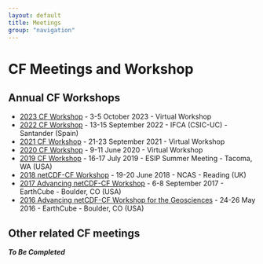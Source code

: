 ```yaml
---
layout: default
title: Meetings
group: "navigation"
---
```


# CF Meetings and Workshop

## Annual CF Workshops

* [2023 CF Workshop][2023] - 3-5 October 2023 - Virtual Workshop
* [2022 CF Workshop][2022] - 13-15 September 2022 - IFCA (CSIC-UC) - Santander (Spain)
* [2021 CF Workshop][2021] - 21-23 September 2021 - Virtual Workshop
* [2020 CF Workshop][2020] - 9-11 June 2020 - Virtual Workshop
* [2019 CF Workshop][2019] - 16-17 July 2019 - ESIP Summer Meeting - Tacoma, WA (USA) 
* [2018 netCDF-CF Workshop][2018] - 19-20 June 2018 - NCAS - Reading (UK)
* [2017 Advancing netCDF-CF Workshop][2017] - 6-8 September 2017 - EarthCube - Boulder, CO (USA)
* [2016 Advancing netCDF-CF Workshop for the Geosciences][2016] - 24-26 May 2016 - EarthCube - Boulder, CO (USA)
 
[2023]: 2023-Workshop.md
[2022]: 2022-Workshop.md
[2021]: 2021-Workshop.md
[2020]: 2020-Workshop.md
[2019]: 2019-Workshop.md
[2018]: 2018-Workshop.md
[2017]: 2017-Workshop.md
[2016]: 2016-Workshop.md

## Other related CF meetings

***To Be Completed***